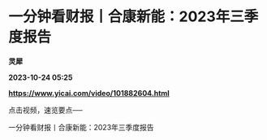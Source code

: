 # 一分钟看财报丨合康新能：2023年三季度报告
**灵犀**

**2023-10-24 05:25**

**https://www.yicai.com/video/101882604.html**

点击视频，速览要点──

一分钟看财报丨合康新能：2023年三季度报告